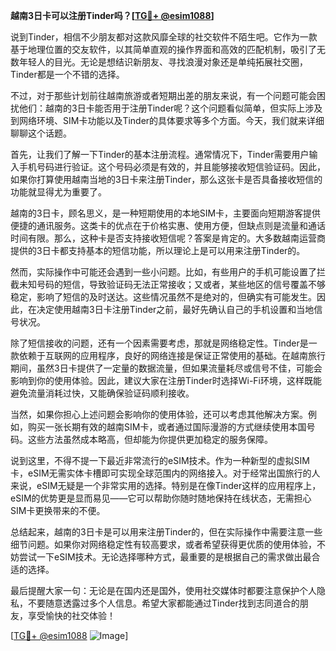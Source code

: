 **越南3日卡可以注册Tinder吗？[[TG💪+ @esim1088](https://t.me/s/esim1088)]**

说到Tinder，相信不少朋友都对这款风靡全球的社交软件不陌生吧。它作为一款基于地理位置的交友软件，以其简单直观的操作界面和高效的匹配机制，吸引了无数年轻人的目光。无论是想结识新朋友、寻找浪漫对象还是单纯拓展社交圈，Tinder都是一个不错的选择。

不过，对于那些计划前往越南旅游或者短期出差的朋友来说，有一个问题可能会困扰他们：越南的3日卡能否用于注册Tinder呢？这个问题看似简单，但实际上涉及到网络环境、SIM卡功能以及Tinder的具体要求等多个方面。今天，我们就来详细聊聊这个话题。

首先，让我们了解一下Tinder的基本注册流程。通常情况下，Tinder需要用户输入手机号码进行验证。这个号码必须是有效的，并且能够接收短信验证码。因此，如果你打算使用越南当地的3日卡来注册Tinder，那么这张卡是否具备接收短信的功能就显得尤为重要了。

越南的3日卡，顾名思义，是一种短期使用的本地SIM卡，主要面向短期游客提供便捷的通讯服务。这类卡的优点在于价格实惠、使用方便，但缺点则是流量和通话时间有限。那么，这种卡是否支持接收短信呢？答案是肯定的。大多数越南运营商提供的3日卡都支持基本的短信功能，所以理论上是可以用来注册Tinder的。

然而，实际操作中可能还会遇到一些小问题。比如，有些用户的手机可能设置了拦截未知号码的短信，导致验证码无法正常接收；又或者，某些地区的信号覆盖不够稳定，影响了短信的及时送达。这些情况虽然不是绝对的，但确实有可能发生。因此，在决定使用越南3日卡注册Tinder之前，最好先确认自己的手机设置和当地信号状况。

除了短信接收的问题，还有一个因素需要考虑，那就是网络稳定性。Tinder是一款依赖于互联网的应用程序，良好的网络连接是保证正常使用的基础。在越南旅行期间，虽然3日卡提供了一定量的数据流量，但如果流量耗尽或信号不佳，可能会影响到你的使用体验。因此，建议大家在注册Tinder时选择Wi-Fi环境，这样既能避免流量消耗过快，又能确保验证码顺利接收。

当然，如果你担心上述问题会影响你的使用体验，还可以考虑其他解决方案。例如，购买一张长期有效的越南SIM卡，或者通过国际漫游的方式继续使用本国号码。这些方法虽然成本略高，但却能为你提供更加稳定的服务保障。

说到这里，不得不提一下最近非常流行的eSIM技术。作为一种新型的虚拟SIM卡，eSIM无需实体卡槽即可实现全球范围内的网络接入。对于经常出国旅行的人来说，eSIM无疑是一个非常实用的选择。特别是在像Tinder这样的应用程序上，eSIM的优势更是显而易见——它可以帮助你随时随地保持在线状态，无需担心SIM卡更换带来的不便。

总结起来，越南的3日卡是可以用来注册Tinder的，但在实际操作中需要注意一些细节问题。如果你对网络稳定性有较高要求，或者希望获得更优质的使用体验，不妨尝试一下eSIM技术。无论选择哪种方式，最重要的是根据自己的需求做出最合适的选择。

最后提醒大家一句：无论是在国内还是国外，使用社交媒体时都要注意保护个人隐私，不要随意透露过多个人信息。希望大家都能通过Tinder找到志同道合的朋友，享受愉快的社交体验！

[[TG💪+ @esim1088](https://t.me/s/esim1088) ![Image](https://i.postimg.cc/4NQfJmqS/Snipaste-2025-05-13-00-14-12.png)]